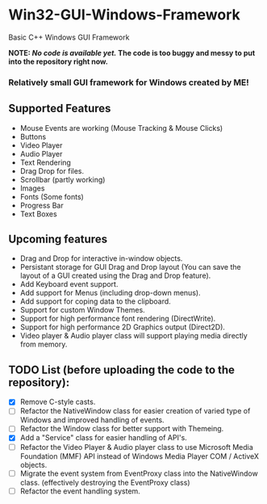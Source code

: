 # Win32-GUI-Windows-Framework
Basic C++ Windows GUI Framework

**NOTE: _No code is available yet._ The code is too buggy and messy to put into the repository right now.** 

### Relatively small GUI framework for Windows created by ME!

## Supported Features

- Mouse Events are working (Mouse Tracking & Mouse Clicks)
- Buttons
- Video Player
- Audio Player
- Text Rendering
- Drag Drop for files.
- Scrollbar (partly working)
- Images
- Fonts (Some fonts)
- Progress Bar
- Text Boxes

## Upcoming features

- Drag and Drop for interactive in-window objects.
- Persistant storage for GUI Drag and Drop layout (You can save the layout of a GUI created using the Drag and Drop feature).
- Add Keyboard event support.
- Add support for Menus (including drop-down menus).
- Add support for coping data to the clipboard.
- Support for custom Window Themes.
- Support for high performance font rendering (DirectWrite).
- Support for high performance 2D Graphics output (Direct2D). 
- Video player & Audio player class will support playing media directly from memory.

## TODO List (before uploading the code to the repository):

- [x] Remove C-style casts.
- [ ] Refactor the NativeWindow class for easier creation of varied type of Windows and improved handling of events.
- [ ] Refactor the Window class for better support with Themeing.
- [x] Add a "Service" class for easier handling of API's. 
- [ ] Refactor the Video Player & Audio player class to use Microsoft Media Foundation (MMF) API instead of Windows Media Player COM / ActiveX objects.
- [ ] Migrate the event system from EventProxy class into the NativeWindow class. (effectively destroying the EventProxy class)
- [ ] Refactor the event handling system.
